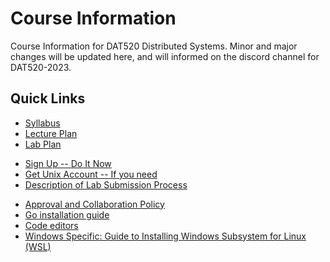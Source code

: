 # Course Information

Course Information for DAT520 Distributed Systems.
Minor and major changes will be updated here, and will informed on the discord channel for DAT520-2023.

## Quick Links

- [Syllabus](syllabus.md)
- [Lecture Plan](lecture-plan.md)
- [Lab Plan](lab-plan.md)
<!-- - [Lab Assistance Schedule](lab-plan.md)--->
- [Sign Up -- Do It Now](signup.md)
- [Get Unix Account -- If you need](setup-unix.md)
- [Description of Lab Submission Process](lab-submission.md)
<!--- - [Troubleshooting Guide for Assignments](troubleshooting.md)--->
- [Approval and Collaboration Policy](policy.md)
- [Go installation guide](setup-go.md)
- [Code editors](setup-editors.md)
- [Windows Specific: Guide to Installing Windows Subsystem for Linux (WSL)](setup-wsl.md)
